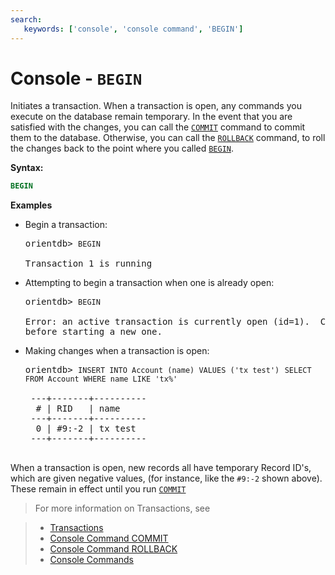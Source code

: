 ```yaml
---
search:
   keywords: ['console', 'console command', 'BEGIN']
---
```


<!-- proofread 2015-01-06 SAM -->

# Console - `BEGIN`

Initiates a transaction.  When a transaction is open, any commands you execute on the database remain temporary. In the event that you are satisfied with the changes, you can call the [`COMMIT`](Console-Command-Commit.md) command to commit them to the database.  Otherwise, you can call the [`ROLLBACK`](Console-Command-Rollback.md) command, to roll the changes back to the point where you called [`BEGIN`](Console-Command-Begin.md).

**Syntax:**

```sql
BEGIN
```

**Examples**

- Begin a transaction:

  <pre>
  orientdb> <code class="lang-sql userinput">BEGIN</code>

  Transaction 1 is running
  </pre>

- Attempting to begin a transaction when one is already open:

  <pre>
  orientdb> <code class='lang-sql userinput'>BEGIN</code>

  Error: an active transaction is currently open (id=1).  Commit or rollback 
  before starting a new one.
  </pre>

- Making changes when a transaction is open:

  <pre>
  orientdb> <code class="lang-sql userinput">INSERT INTO Account (name) VALUES ('tx test')</code

  Inserted record 'Account#9:-2{name:tx test} v0' in 0,004000 sec(s).

  orientdb> <code class="lang-sql userinput">SELECT FROM Account WHERE name LIKE 'tx%'</code>
   
   ---+-------+----------
    # | RID   | name	
   ---+-------+----------
    0 | #9:-2 | tx test
   ---+-------+----------
   </pre>

When a transaction is open, new records all have temporary Record ID's, which are given negative values, (for instance, like the `#9:-2` shown above).  These remain in effect until you run [`COMMIT`](Console-Command-Commit.md)

>For more information on Transactions, see

>- [Transactions](../../internals/Transactions.md)
>- [Console Command COMMIT](Console-Command-Commit.md)
>- [Console Command ROLLBACK](Console-Command-Rollback.md)
>- [Console Commands](../Console-Commands.md)
